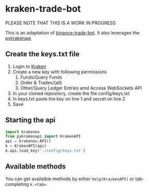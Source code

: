 # kraken-trade-bot

PLEASE NOTE THAT THIS IS A WORK IN PROGRESS

This is an adaptation of [binance-trade-bot](https://github.com/edeng23/binance-trade-bot). It also leverages the [pykrakenapi](https://github.com/dominiktraxl/pykrakenapi)

## Create the keys.txt file
1. Login to [Kraken](https://www.kraken.com/u/security/api)
2. Create a new key with following permissions
    1. Funds/Query Funds
    2. Order & Trades/(all) 
    3. Other/Query Ledger Entries amd Access WebSockets API
3. In your cloned repository, create the file config/keys.txt
4. In keys.txt paste the key on line 1 and secret on line 2
5. Save

## Starting the api
```Python
import krakenex
from pykrakenapi import KrakenAPI
api = krakenex.API()
k = KrakenAPI(api)
k.api.load_key('./config/keys.txt')
```

## Available methods
You can get availaible methods by either `help(KrackenAPI)` or tab-completing `k.<tab>`.
